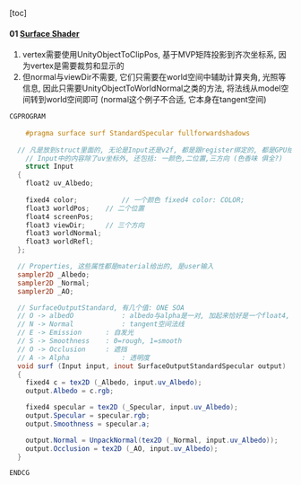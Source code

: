 [toc]



#### 01 [Surface Shader](https://docs.unity3d.com/Manual/SL-SurfaceShaders.html)

1. vertex需要使用UnityObjectToClipPos, 基于MVP矩阵投影到齐次坐标系, 因为vertex是需要裁剪和显示的
2. 但normal与viewDir不需要, 它们只需要在world空间中辅助计算夹角, 光照等信息, 因此只需要UnityObjectToWorldNormal之类的方法, 将法线从model空间转到world空间即可 (normal这个例子不合适, 它本身在tangent空间)



```glsl
CGPROGRAM
  
	#pragma surface surf StandardSpecular fullforwardshadows
  
  // 凡是放到struct里面的, 无论是Input还是v2f, 都是跟register绑定的, 都是GPU给出的
	// Input中的内容除了uv坐标外, 还包括: 一颜色,二位置,三方向 (色香味 俱全?)
	struct Input
  {
    float2 uv_Albedo;
    
    fixed4 color;			// 一个颜色 fixed4 color: COLOR;
    float3 worldPos;	// 二个位置
    float4 screenPos;
    float3 viewDir;		// 三个方向
    float3 worldNormal;
    float3 worldRefl;
  };

  // Properties, 这些属性都是material给出的, 是user输入 
  sampler2D _Albedo;
  sampler2D _Normal;
  sampler2D _AO;

  // SurfaceOutputStandard, 有几个值: ONE SOA
  // O -> albedO 			: albedo与alpha是一对, 加起来恰好是一个float4, 因此albedo是rgb
  // N -> Normal			: tangent空间法线
  // E -> Emission		: 自发光
  // S -> Smoothness	: 0=rough, 1=smooth
  // O -> Occlusion		: 遮挡
  // A -> Alpha				: 透明度
  void surf (Input input, inout SurfaceOutputStandardSpecular output)
  {
    fixed4 c = tex2D (_Albedo, input.uv_Albedo);
    output.Albedo = c.rgb;

    fixed4 specular = tex2D (_Specular, input.uv_Albedo);
    output.Specular = specular.rgb;
    output.Smoothness = specular.a;

    output.Normal = UnpackNormal(tex2D (_Normal, input.uv_Albedo));
    output.Occlusion = tex2D (_AO, input.uv_Albedo);
  }

ENDCG

```

